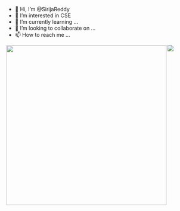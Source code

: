 - 👋 Hi, I’m @SirijaReddy
- 👀 I’m interested in CSE
- 🌱 I’m currently learning ...
- 💞️ I’m looking to collaborate on ...
- 📫 How to reach me ...

<!---
archiris/archiris is a ✨ special ✨ repository because its `README.md` (this file) appears on your GitHub profile.
You can click the Preview link to take a look at your changes.
--->

<img align='left' width="430" src="https://github-readme-stats.vercel.app/api?username=SirijaReddy&show_icons=true&title_color=fff&icon_color=a16ae8&text_color=a16ae8&bg_color=0D1117">
<img align='left' src="https://github-readme-stats.vercel.app/api/top-langs/?username=SirijaReddy&card_width=300&bg_color=0D1117&title_color=fff&layout=compact"/>
